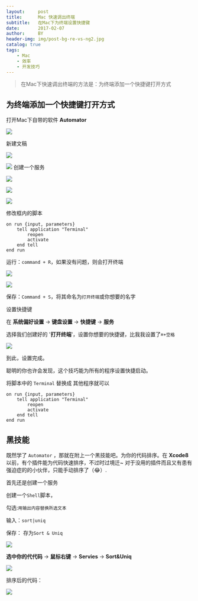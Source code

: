 ```yaml
---
layout:     post
title:      Mac 快速调出终端
subtitle:   在Mac下为终端设置快捷键
date:       2017-02-07
author:     BY
header-img: img/post-bg-re-vs-ng2.jpg
catalog: true
tags:
    - Mac
    - 效率
    - 开发技巧
---
```


>在Mac下快速调出终端的方法是：为终端添加一个快捷键打开方式

## 为终端添加一个快捷键打开方式

打开Mac下自带的软件 **Automator**

![](https://ww2.sinaimg.cn/large/006tKfTcgy1fckb184f74j319v0q01kx.jpg)

新建文稿

![](https://ww1.sinaimg.cn/large/006tKfTcgy1fckb6zzo28j30mo0fvgn7.jpg)

![](https://siriuswpc.github.io/img/1.jpeg)
创建一个服务

![](https://ww1.sinaimg.cn/large/006tKfTcgy1fckb93qmy5j30g00fh0vq.jpg)

![](https://ww2.sinaimg.cn/large/006tKfTcgy1fckbfe8o0zj30t10lb0wv.jpg)

![](https://ww1.sinaimg.cn/large/006tKfTcgy1fckbff4e7pj30t10lbwis.jpg)

修改框内的脚本

```
on run {input, parameters}
	tell application "Terminal"
		reopen
		activate
	end tell
end run

```

运行：`command + R`，如果没有问题，则会打开终端

![](https://ww2.sinaimg.cn/large/006tKfTcgy1fckaqdd2m1j30t10lb42a.jpg)

![](https://ww3.sinaimg.cn/large/006tKfTcgy1fckaq4nn9hj30iy0daaan.jpg)

保存：`Command + S`，将其命名为`打开终端`或你想要的名字

设置快捷键

在 **系统偏好设置** -> **键盘设置** -> **快捷键** -> **服务**

选择我们创建好的 '**打开终端**'，设置你想要的快捷键，比我我设置了`⌘+空格`

![](https://ww4.sinaimg.cn/large/006tKfTcgy1fckbvaixhnj30kw0ihq67.jpg)

到此，设置完成。

聪明的你也许会发现，这个技巧能为所有的程序设置快捷启动。

将脚本中的 `Terminal` 替换成 其他程序就可以

```
on run {input, parameters}
    tell application "Terminal"
        reopen
        activate
    end tell
end run

```

## 黑技能

既然学了 `Automator` ，那就在附上一个黑技能吧。为你的代码排序。在 **Xcode8**以前，有个插件能为代码快速排序，不过时过境迁~ 对于没用的插件而且又有患有强迫症的的小伙伴，只能手动排序了（😂）.

首先还是创建一个服务

创建一个`Shell`脚本，

勾选:`用输出内容替换所选文本`

输入：`sort|uniq` 

保存： 存为`Sort & Uniq`

![](https://ww4.sinaimg.cn/large/006tKfTcgy1fckd40rgwmj30rt0ildiy.jpg)

**选中你的代代码** -> **鼠标右键** -> **Servies** -> **Sort&Uniq**

![](https://ww2.sinaimg.cn/large/006tKfTcgy1fckd6tx1dzj30h90b7mzm.jpg)

排序后的代码：

![](https://ww3.sinaimg.cn/large/006tKfTcgy1fckd6lak55j309j05y3yo.jpg)

